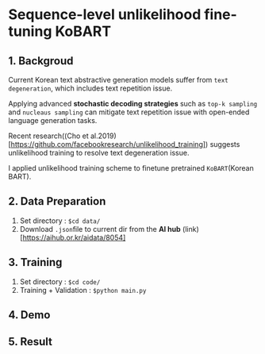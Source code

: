 # Sequence-level unlikelihood fine-tuning KoBART

## 1. Backgroud
Current Korean text abstractive generation models suffer from ```text degeneration```, which includes text repetition issue.

Applying advanced <b>stochastic decoding strategies</b> such as ```top-k sampling``` and ```nucleaus sampling``` can mitigate text repetition issue with open-ended language generation tasks. 

Recent research((Cho et al.2019)[https://github.com/facebookresearch/unlikelihood_training]) suggests unlikelihood training to resolve text degeneration issue.

I applied unlikelihood training scheme to finetune pretrained ```KoBART```(Korean BART).

## 2. Data Preparation

1. Set directory : ```$cd data/```
2. Download ```.json```file to current dir from the <b>AI hub</b> (link)[https://aihub.or.kr/aidata/8054]

## 3. Training

1. Set directory : ```$cd code/```
2. Training + Validation : ```$python main.py```

## 4. Demo

## 5. Result